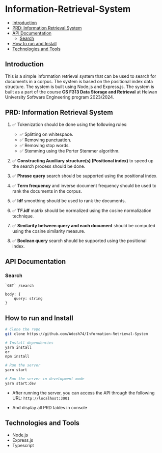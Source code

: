 # Information-Retrieval-System

-   [Introduction](#introduction)
-   [PRD: Information Retrieval System](#prd-information-retrieval-system)
-   [API Documentation](#api-documentation)
    -   [Search](#search)
-   [How to run and Install](#how-to-run-and-install)
-   [Technologies and Tools](#technologies-and-tools)

## Introduction

This is a simple information retrieval system that can be used to search for documents in a corpus. The system is based on the positional index data structure. The system is built using Node.js and Express.js. The system is built as a part of the course **CS F313 Data Storage and Retrieval** at Helwan University Software Engineering program 2023/2024.

## PRD: Information Retrieval System

1. ✅ Tokenization should be done using the following rules:

    - ✅ Splitting on whitespace.
    - ✅ Removing punctuation.
    - ✅ Removing stop words.
    - ✅ Stemming using the Porter Stemmer algorithm.

2. ✅ **Constructing Auxiliary structure(s) (Positional index)** to speed up the search process should be done.

3. ✅ **Phrase query** search should be supported using the positional index.

4. ✅ **Term frequency** and inverse document frequency should be used to rank the documents in the corpus.

5. ✅ **Idf** smoothing should be used to rank the documents.

6. ✅ **TF.idf** matrix should be normalized using the cosine normalization technique.

7. ✅ **Similarity between query and each document** should be computed using the cosine similarity measure.

8. ✅ **Boolean query** search should be supported using the positional index.

## API Documentation

### Search

```http
`GET` /search

body: {
    query: string
}
```

## How to run and Install

```bash
# Clone the repo
git clone https://github.com/Adosh74/Information-Retrieval-System

# Install dependencies
yarn install
or
npm install

# Run the server
yarn start

# Run the server in development mode
yarn start:dev

```

-   After running the server, you can access the API through the following URL: `http://localhost:3001`

-   And display all PRD tables in console

## Technologies and Tools

-   Node.js
-   Express.js
-   Typescript
